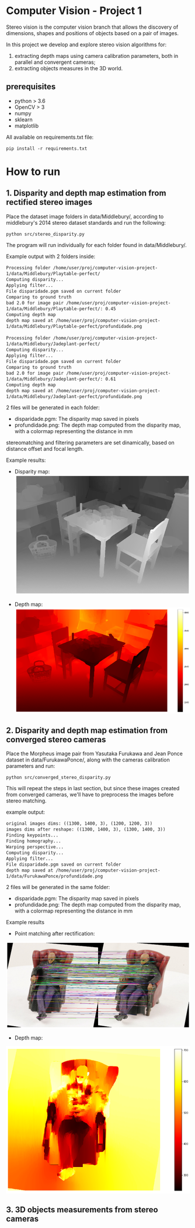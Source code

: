 # Computer Vision - Project 1

Stereo vision is the computer vision branch that allows the discovery of dimensions, shapes and positions of objects based on a pair of images. 

In this project we develop and explore stereo vision algorithms for: 

1. extracting depth maps using camera calibration parameters, both in parallel and convergent cameras; 
2. extracting objects measures in the 3D world.

## prerequisites
* python > 3.6
* OpenCV > 3
* numpy
* sklearn
* matplotlib

All available on requirements.txt file:

```console
pip install -r requirements.txt
```

# How to run

## 1. Disparity and depth map estimation from rectified stereo images

Place the dataset image folders in data/Middlebury/, according to middlebury's 2014 stereo dataset standards and run the following:
```console
python src/stereo_disparity.py
```

The program will run individually for each folder found in data/Middlebury/. 

Example output with 2 folders inside:

```console
Processing folder /home/user/proj/computer-vision-project-1/data/Middlebury/Playtable-perfect/
Computing disparity...
Applying filter...
File disparidade.pgm saved on current folder
Comparing to ground truth
bad 2.0 for image pair /home/user/proj/computer-vision-project-1/data/Middlebury/Playtable-perfect/: 0.45
Computing depth map
depth map saved at /home/user/proj/computer-vision-project-1/data/Middlebury/Playtable-perfect/profundidade.png

Processing folder /home/user/proj/computer-vision-project-1/data/Middlebury/Jadeplant-perfect/
Computing disparity...
Applying filter...
File disparidade.pgm saved on current folder
Comparing to ground truth
bad 2.0 for image pair /home/user/proj/computer-vision-project-1/data/Middlebury/Jadeplant-perfect/: 0.61
Computing depth map
depth map saved at /home/user/proj/computer-vision-project-1/data/Middlebury/Jadeplant-perfect/profundidade.png
```

2 files will be generated in each folder:
 - disparidade.pgm: The disparity map saved in pixels
 - profundidade.png: The depth map computed from the disparity map, with a colormap representing the distance in mm

stereomatching and filtering parameters are set dinamically, based on distance offset and focal length.

Example results:
- Disparity map:
![Disparity Map](https://raw.githubusercontent.com/chris-redfield/computer-vision-project-1/main/relatorio/disparity_playtable_SGBM_post_filtered.png)

- Depth map:
![Depth Map](https://raw.githubusercontent.com/chris-redfield/computer-vision-project-1/main/relatorio/disparity_playtable_SGBM_post_filtered_colormap.png)

## 2. Disparity and depth map estimation from converged stereo cameras

Place the Morpheus image pair from Yasutaka Furukawa and Jean Ponce dataset in data/FurukawaPonce/, along with the cameras calibration parameters and run:

```console
python src/converged_stereo_disparity.py
```

This will repeat the steps in last section, but since these images created from converged cameras, we'll have to preprocess the images before stereo matching.

example output:
```console
original images dims: ((1300, 1400, 3), (1200, 1200, 3))
images dims after reshape: ((1300, 1400, 3), (1300, 1400, 3))
Finding keypoints...
Finding homography...
Warping perspective...
Computing disparity...
Applying filter...
File disparidade.pgm saved on current folder
depth map saved at /home/user/proj/computer-vision-project-1/data/FurukawaPonce/profundidade.png
```

2 files will be generated in the same folder:
 - disparidade.pgm: The disparity map saved in pixels
 - profundidade.png: The depth map computed from the disparity map, with a colormap representing the distance in mm

Example results
- Point matching after rectification:

![Point matching after rectification](https://raw.githubusercontent.com/chris-redfield/computer-vision-project-1/main/relatorio/morpheus_rectified_matching_points.png?token=AALYMPERNZDKQ64WGOXPBXDAN4UKU)

- Depth map:

![Depth Map](https://raw.githubusercontent.com/chris-redfield/computer-vision-project-1/main/relatorio/morpheus_depth_map.png?token=AALYMPEOAR26GPLYEFKGJPTAN4UO6)

## 3. 3D objects measurements from stereo cameras

